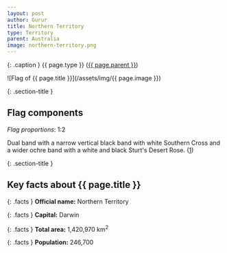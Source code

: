 ```yaml
---
layout: post
author: Gurur
title: Northern Territory
type: Territory
parent: Australia
image: northern-territory.png
---
```

{: .caption }
{{ page.type }} ([{{ page.parent }}](/2019/03/11/australia.html))

![Flag of {{ page.title }}](/assets/img/{{ page.image }})

{: .section-title }
## Flag components

*Flag proportions*: 1:2

Dual band with a narrow vertical black band with white Southern Cross and a wider ochre band with a white and black Sturt's Desert Rose. (<span class="source-link">[1](https://en.wikipedia.org/wiki/Flag_of_the_Northern_Territory)</span>)

{: .section-title }
## Key facts about {{ page.title }}

{: .facts }
**Official name:** Northern Territory

{: .facts }
**Capital:** Darwin

{: .facts }
**Total area:** 1,420,970 km<sup>2</sup>

{: .facts }
**Population:** 246,700
